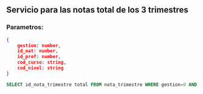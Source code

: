 ## Servicio para las notas total de los 3 trimestres

### Parametros:
```json
{
    gestion: number,
    id_mat: number,
    id_prof: number,
    cod_curso: string,
    cod_nivel: string
}
```

```SQL
SELECT id_nota_trimestre total FROM nota_trimestre WHERE gestion=0 AND id_mat=0 AND id_prof=0 AND cod_curso='' AND cod_nivel='';
```

